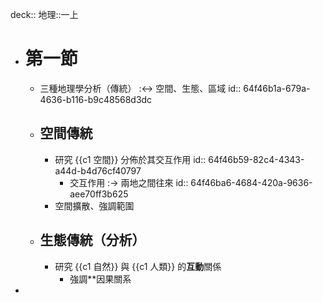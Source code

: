 deck:: 地理::一上

- # 第一節
	- 三種地理學分析（傳統） :<-> 空間、生態、區域
	  id:: 64f46b1a-679a-4636-b116-b9c48568d3dc
	- ## 空間傳統
		- 研究 {{c1 空間}} 分佈於其交互作用
		  id:: 64f46b59-82c4-4343-a44d-b4d76cf40797
			- 交互作用 :-> 兩地之間往來
			  id:: 64f46ba6-4684-420a-9636-aee70ff3b625
		- 空間擴散、強調範圍
	- ## 生態傳統（分析）
		- 研究 {{c1 自然}} 與 {{c1 人類}} 的**互動**關係
			- 強調**因果關系
-